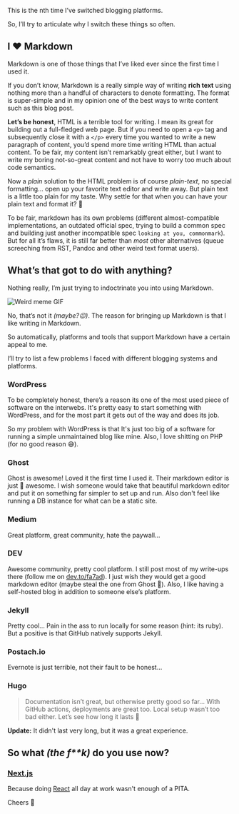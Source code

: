 
This is the nth time I’ve switched blogging platforms.

So, I’ll try to articulate why I switch these things so often.

I ❤️ Markdown
-------------

Markdown is one of those things that I’ve liked ever since the first time I used it.

If you don’t know, Markdown is a really simple way of writing **rich text** using nothing more than a handful of characters to denote formatting. The format is super-simple and in my opinion one of the best ways to write content such as this blog post.

**Let’s be honest**, HTML is a terrible tool for writing. I mean its great for building out a full-fledged web page. But if you need to open a `<p>` tag and subsequently close it with a `</p>` every time you wanted to write a new paragraph of content, you’d spend more time writing HTML than actual content. To be fair, my content isn’t remarkably great either, but I want to write my boring not-so-great content and not have to worry too much about code semantics.

Now a _plain_ solution to the HTML problem is of course _plain-text_, no special formatting… open up your favorite text editor and write away. But plain text is a little too plain for my taste. Why settle for that when you can have your plain text and format it? 🤔

To be fair, markdown has its own problems (different almost-compatible implementations, an outdated official spec, trying to build a common spec and building just another incompatible spec `looking at you, commonmark`). But for all it’s flaws, it is still far better than _most_ other alternatives (queue screeching from RST, Pandoc and other weird text format users).

What’s that got to do with anything?
------------------------------------

Nothing really, I’m just trying to indoctrinate you into using Markdown.

![Weird meme GIF](/images/1640049434_giphy.gif)

No, that’s not it _(maybe?😉)_. The reason for bringing up Markdown is that I like writing in Markdown.

So automatically, platforms and tools that support Markdown have a certain appeal to me.

I’ll try to list a few problems I faced with different blogging systems and platforms.

### WordPress

To be completely honest, there’s a reason its one of the most used piece of software on the interwebs. It's pretty easy to start something with WordPress, and for the most part it gets out of the way and does its job.

So my problem with WordPress is that It's just too big of a software for running a simple unmaintained blog like mine. Also, I love shitting on PHP (for no good reason 😅).

### Ghost

Ghost is awesome! Loved it the first time I used it. Their markdown editor is just 💯 awesome. I wish someone would take that beautiful markdown editor and put it on something far simpler to set up and run. Also don't feel like running a DB instance for what can be a static site.

### Medium

Great platform, great community, hate the paywall…

### DEV

Awesome community, pretty cool platform. I still post most of my write-ups there (follow me on [dev.to/fa7ad](https://dev.to/fa7ad)). I just wish they would get a good markdown editor (maybe steal the one from Ghost 🧐). Also, I like having a self-hosted blog in addition to someone else’s platform.

### Jekyll

Pretty cool… Pain in the ass to run locally for some reason (hint: its ruby). But a positive is that GitHub natively supports Jekyll.

### Postach.io

Evernote is just terrible, not their fault to be honest…

### Hugo

> Documentation isn’t great, but otherwise pretty good so far… With GitHub actions, deployments are great too. Local setup wasn’t too bad either.
> Let’s see how long it lasts 🤷

**Update:** It didn't last very long, but it was a great experience.

So what _(the f\*\*k)_ do you use now?
----------------------------------
### [Next.js](https://nextjs.org/)

Because doing [React](https://reactjs.org) all day at work wasn't enough of a PITA.

Cheers 🍻
